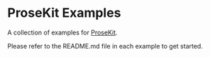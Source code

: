 # ProseKit Examples

A collection of examples for [ProseKit](https://prosekit.dev).

Please refer to the README.md file in each example to get started.
